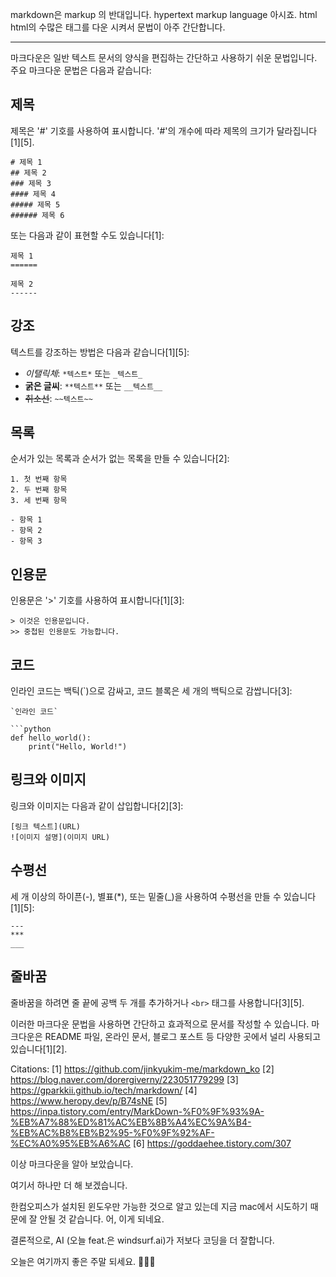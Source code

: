 markdown은 markup 의 반대입니다. hypertext markup language 아시죠. html
html의 수많은 태그를 다운 시켜서 문법이 아주 간단합니다.

---
마크다운은 일반 텍스트 문서의 양식을 편집하는 간단하고 사용하기 쉬운 문법입니다. 주요 마크다운 문법은 다음과 같습니다:

## 제목

제목은 '#' 기호를 사용하여 표시합니다. '#'의 개수에 따라 제목의 크기가 달라집니다[1][5].

```
# 제목 1
## 제목 2
### 제목 3
#### 제목 4
##### 제목 5
###### 제목 6
```

또는 다음과 같이 표현할 수도 있습니다[1]:

```
제목 1
======

제목 2
------
```

## 강조

텍스트를 강조하는 방법은 다음과 같습니다[1][5]:

- *이탤릭체*: `*텍스트*` 또는 `_텍스트_`
- **굵은 글씨**: `**텍스트**` 또는 `__텍스트__`
- ~~취소선~~: `~~텍스트~~`

## 목록

순서가 있는 목록과 순서가 없는 목록을 만들 수 있습니다[2]:

```
1. 첫 번째 항목
2. 두 번째 항목
3. 세 번째 항목

- 항목 1
- 항목 2
- 항목 3
```

## 인용문

인용문은 '>' 기호를 사용하여 표시합니다[1][3]:

```
> 이것은 인용문입니다.
>> 중첩된 인용문도 가능합니다.
```

## 코드

인라인 코드는 백틱(\`)으로 감싸고, 코드 블록은 세 개의 백틱으로 감쌉니다[3]:

```
`인라인 코드`

```python
def hello_world():
    print("Hello, World!")
```

## 링크와 이미지

링크와 이미지는 다음과 같이 삽입합니다[2][3]:

```
[링크 텍스트](URL)
![이미지 설명](이미지 URL)
```

## 수평선

세 개 이상의 하이픈(-), 별표(\*), 또는 밑줄(\_)을 사용하여 수평선을 만들 수 있습니다[1][5]:

```
---
***
___
```

## 줄바꿈

줄바꿈을 하려면 줄 끝에 공백 두 개를 추가하거나 `<br>` 태그를 사용합니다[3][5].

이러한 마크다운 문법을 사용하면 간단하고 효과적으로 문서를 작성할 수 있습니다. 마크다운은 README 파일, 온라인 문서, 블로그 포스트 등 다양한 곳에서 널리 사용되고 있습니다[1][2].

Citations:
[1] https://github.com/jinkyukim-me/markdown_ko
[2] https://blog.naver.com/dorergiverny/223051779299
[3] https://gparkkii.github.io/tech/markdown/
[4] https://www.heropy.dev/p/B74sNE
[5] https://inpa.tistory.com/entry/MarkDown-%F0%9F%93%9A-%EB%A7%88%ED%81%AC%EB%8B%A4%EC%9A%B4-%EB%AC%B8%EB%B2%95-%F0%9F%92%AF-%EC%A0%95%EB%A6%AC
[6] https://goddaehee.tistory.com/307

이상 마크다운을 알아 보았습니다.

여기서 하나만 더 해 보겠습니다.

한컴오피스가 설치된 윈도우만 가능한 것으로 알고 있는데 지금 mac에서 시도하기 때문에 
잘 안될 것 같습니다.
어, 
이게 
되네요.

결론적으로, AI (오늘 feat.은 windsurf.ai)가 저보다 코딩을 더 잘합니다.

오늘은 여기까지
좋은 주말 되세요.
🙇🏻‍♂️


